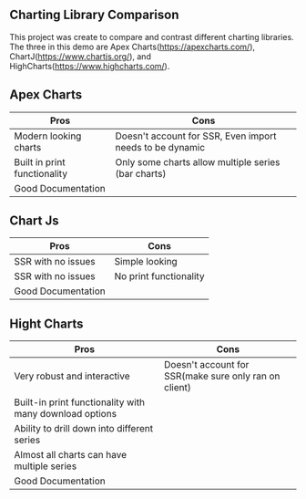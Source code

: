 ## Charting Library Comparison
This project was create to compare and contrast different charting libraries. The three in this demo are Apex Charts(https://apexcharts.com/), ChartJ(https://www.chartjs.org/), and HighCharts(https://www.highcharts.com/).

## Apex Charts

| Pros | Cons |
| --- | --- |
| Modern looking charts | Doesn't account for SSR, Even import needs to be dynamic |
| Built in print functionality | Only some charts allow multiple series (bar charts) |
| Good Documentation |

## Chart Js

| Pros | Cons |
| --- | --- |
| SSR with no issues | Simple looking |
| SSR with no issues | No print functionality |
| Good Documentation | |



## Hight Charts

| Pros | Cons |
| --- | --- |
| Very robust and interactive | Doesn't account for SSR(make sure only ran on client) |
| Built-in print functionality with many download options | |
| Ability to drill down into different series |  |
| Almost all charts can have multiple series  |  |
| Good Documentation | |

